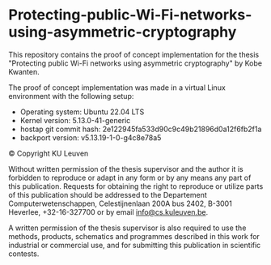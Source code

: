 # Protecting-public-Wi-Fi-networks-using-asymmetric-cryptography
This repository contains the proof of concept implementation for the thesis "Protecting public Wi-Fi networks using asymmetric cryptography" by Kobe Kwanten.

The proof of concept implementation was made in a virtual Linux environment with the following setup:
* Operating system: Ubuntu 22.04 LTS
* Kernel version: 5.13.0-41-generic
* hostap git commit hash: 2e122945fa533d90c9c49b21896d0a12f6fb2f1a
* backport version: v5.13.19-1-0-g4c8e78a5

© Copyright KU Leuven

Without written permission of the thesis supervisor and the author it is forbidden to reproduce or adapt in any form or by any means any part of this publication. Requests for obtaining the right to reproduce or utilize parts of this publication should be addressed to the Departement Computerwetenschappen, Celestijnenlaan 200A bus 2402, B-3001 Heverlee, +32-16-327700 or by email info@cs.kuleuven.be.

A written permission of the thesis supervisor is also required to use the methods, products, schematics and programmes described in this work for industrial or commercial use, and for submitting this publication in scientific contests.
